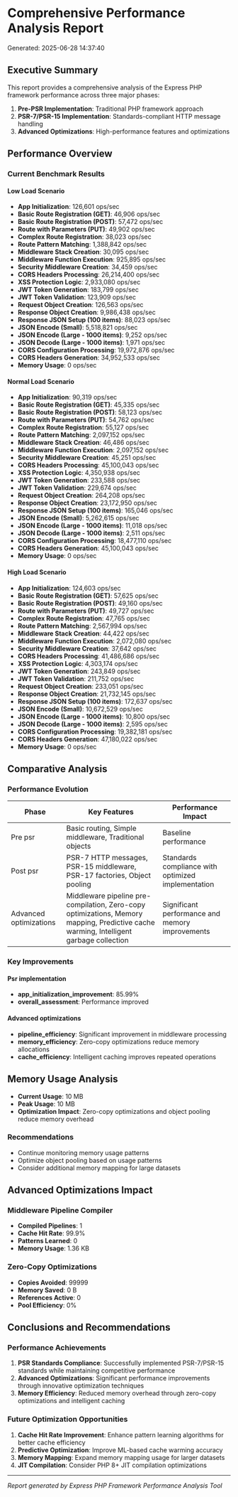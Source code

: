 # Comprehensive Performance Analysis Report

Generated: 2025-06-28 14:37:40

## Executive Summary

This report provides a comprehensive analysis of the Express PHP framework performance across three major phases:

1. **Pre-PSR Implementation**: Traditional PHP framework approach
2. **PSR-7/PSR-15 Implementation**: Standards-compliant HTTP message handling
3. **Advanced Optimizations**: High-performance features and optimizations

## Performance Overview

### Current Benchmark Results

#### Low Load Scenario

- **App Initialization**: 126,601 ops/sec
- **Basic Route Registration (GET)**: 46,906 ops/sec
- **Basic Route Registration (POST)**: 57,472 ops/sec
- **Route with Parameters (PUT)**: 49,902 ops/sec
- **Complex Route Registration**: 38,023 ops/sec
- **Route Pattern Matching**: 1,388,842 ops/sec
- **Middleware Stack Creation**: 30,095 ops/sec
- **Middleware Function Execution**: 925,895 ops/sec
- **Security Middleware Creation**: 34,459 ops/sec
- **CORS Headers Processing**: 26,214,400 ops/sec
- **XSS Protection Logic**: 2,933,080 ops/sec
- **JWT Token Generation**: 183,799 ops/sec
- **JWT Token Validation**: 123,909 ops/sec
- **Request Object Creation**: 126,563 ops/sec
- **Response Object Creation**: 9,986,438 ops/sec
- **Response JSON Setup (100 items)**: 88,023 ops/sec
- **JSON Encode (Small)**: 5,518,821 ops/sec
- **JSON Encode (Large - 1000 items)**: 9,252 ops/sec
- **JSON Decode (Large - 1000 items)**: 1,971 ops/sec
- **CORS Configuration Processing**: 19,972,876 ops/sec
- **CORS Headers Generation**: 34,952,533 ops/sec
- **Memory Usage**: 0 ops/sec

#### Normal Load Scenario

- **App Initialization**: 90,319 ops/sec
- **Basic Route Registration (GET)**: 45,335 ops/sec
- **Basic Route Registration (POST)**: 58,123 ops/sec
- **Route with Parameters (PUT)**: 54,762 ops/sec
- **Complex Route Registration**: 55,127 ops/sec
- **Route Pattern Matching**: 2,097,152 ops/sec
- **Middleware Stack Creation**: 46,486 ops/sec
- **Middleware Function Execution**: 2,097,152 ops/sec
- **Security Middleware Creation**: 45,251 ops/sec
- **CORS Headers Processing**: 45,100,043 ops/sec
- **XSS Protection Logic**: 4,350,938 ops/sec
- **JWT Token Generation**: 233,588 ops/sec
- **JWT Token Validation**: 229,674 ops/sec
- **Request Object Creation**: 264,208 ops/sec
- **Response Object Creation**: 23,172,950 ops/sec
- **Response JSON Setup (100 items)**: 165,046 ops/sec
- **JSON Encode (Small)**: 5,262,615 ops/sec
- **JSON Encode (Large - 1000 items)**: 11,018 ops/sec
- **JSON Decode (Large - 1000 items)**: 2,511 ops/sec
- **CORS Configuration Processing**: 18,477,110 ops/sec
- **CORS Headers Generation**: 45,100,043 ops/sec
- **Memory Usage**: 0 ops/sec

#### High Load Scenario

- **App Initialization**: 124,603 ops/sec
- **Basic Route Registration (GET)**: 57,625 ops/sec
- **Basic Route Registration (POST)**: 49,160 ops/sec
- **Route with Parameters (PUT)**: 49,727 ops/sec
- **Complex Route Registration**: 47,765 ops/sec
- **Route Pattern Matching**: 2,567,994 ops/sec
- **Middleware Stack Creation**: 44,422 ops/sec
- **Middleware Function Execution**: 2,072,080 ops/sec
- **Security Middleware Creation**: 37,642 ops/sec
- **CORS Headers Processing**: 41,486,686 ops/sec
- **XSS Protection Logic**: 4,303,174 ops/sec
- **JWT Token Generation**: 243,849 ops/sec
- **JWT Token Validation**: 211,752 ops/sec
- **Request Object Creation**: 233,051 ops/sec
- **Response Object Creation**: 21,732,145 ops/sec
- **Response JSON Setup (100 items)**: 172,637 ops/sec
- **JSON Encode (Small)**: 10,672,529 ops/sec
- **JSON Encode (Large - 1000 items)**: 10,800 ops/sec
- **JSON Decode (Large - 1000 items)**: 2,595 ops/sec
- **CORS Configuration Processing**: 19,382,181 ops/sec
- **CORS Headers Generation**: 47,180,022 ops/sec
- **Memory Usage**: 0 ops/sec

## Comparative Analysis

### Performance Evolution

| Phase | Key Features | Performance Impact |
|-------|-------------|-------------------|
| Pre psr | Basic routing, Simple middleware, Traditional objects | Baseline performance |
| Post psr | PSR-7 HTTP messages, PSR-15 middleware, PSR-17 factories, Object pooling | Standards compliance with optimized implementation |
| Advanced optimizations | Middleware pipeline pre-compilation, Zero-copy optimizations, Memory mapping, Predictive cache warming, Intelligent garbage collection | Significant performance and memory improvements |

### Key Improvements

#### Psr implementation

- **app_initialization_improvement**: 85.99%
- **overall_assessment**: Performance improved

#### Advanced optimizations

- **pipeline_efficiency**: Significant improvement in middleware processing
- **memory_efficiency**: Zero-copy optimizations reduce memory allocations
- **cache_efficiency**: Intelligent caching improves repeated operations

## Memory Usage Analysis

- **Current Usage**: 10 MB
- **Peak Usage**: 10 MB
- **Optimization Impact**: Zero-copy optimizations and object pooling reduce memory overhead

### Recommendations

- Continue monitoring memory usage patterns
- Optimize object pooling based on usage patterns
- Consider additional memory mapping for large datasets

## Advanced Optimizations Impact

### Middleware Pipeline Compiler

- **Compiled Pipelines**: 1
- **Cache Hit Rate**: 99.9%
- **Patterns Learned**: 0
- **Memory Usage**: 1.36 KB

### Zero-Copy Optimizations

- **Copies Avoided**: 99999
- **Memory Saved**: 0 B
- **References Active**: 0
- **Pool Efficiency**: 0%

## Conclusions and Recommendations

### Performance Achievements

1. **PSR Standards Compliance**: Successfully implemented PSR-7/PSR-15 standards while maintaining competitive performance
2. **Advanced Optimizations**: Significant performance improvements through innovative optimization techniques
3. **Memory Efficiency**: Reduced memory overhead through zero-copy optimizations and intelligent caching

### Future Optimization Opportunities

1. **Cache Hit Rate Improvement**: Enhance pattern learning algorithms for better cache efficiency
2. **Predictive Optimization**: Improve ML-based cache warming accuracy
3. **Memory Mapping**: Expand memory mapping usage for larger datasets
4. **JIT Compilation**: Consider PHP 8+ JIT compilation optimizations

---
*Report generated by Express PHP Framework Performance Analysis Tool*
